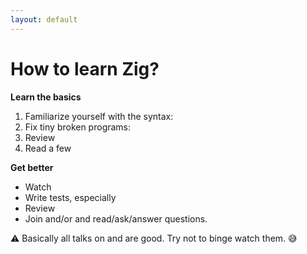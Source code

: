 ```yaml
---
layout: default
---
```

# How to learn Zig?

<Transform scale="1">

**Learn the basics**

1. Familiarize yourself with the syntax: <Anchor href="https://ziglearn.org/" text="ziglearn" />
1. Fix tiny broken programs: <Anchor href="https://github.com/ratfactor/ziglings" text="ratfactor/ziglings" />
1. Review <Anchor href="https://ziglang.org/learn/overview/" text="the main features of the language" />
1. Read a few <Anchor href="https://ziglang.org/documentation/master/std/" text="funtions of the standard library" />

**Get better**

- Watch <Anchor href="https://youtu.be/NQgju_2mX-8" text="Reading Zig's Standard Library" />
- Write tests, especially <Anchor href="https://www.lagerdata.com/articles/testing-memory-allocation-failures-with-zig" text="allocation failures usin std.testing.FailingAllocator" />
- Review <Anchor 
  href="https://zig.news/toxi/typepointer-cheatsheet-3ne2" 
  text="Type/pointer cheatsheet" 
  alt="article Type/pointer cheatsheet by Karsten Schmidt on zig.news" />
- Join <Anchor href="https://www.reddit.com/r/Zig/" text="r/Zig" /> and/or <Anchor href="https://github.com/ziglang/zig/wiki/Community" text="other communities"/> and read/ask/answer questions.

<p>
⚠️ Basically all talks on <Anchor href="https://www.youtube.com/@ZigSHOWTIME" text="Zig SHOWTIME" /> and <Anchor href="https://www.youtube.com/@zigmeetups6619" text="Zig Meetups" /> are good.
Try not to binge watch them. 😅
</p>

</Transform>

<!--
You learn Zig like you learn any other language: by writing it and reading good libraries.

All talks are good. It's like you are watching the nth intro tutorial on a new JS framework.
-->
